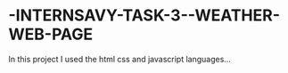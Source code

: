 # -INTERNSAVY-TASK-3--WEATHER-WEB-PAGE
In this project I used the html css and javascript languages...
